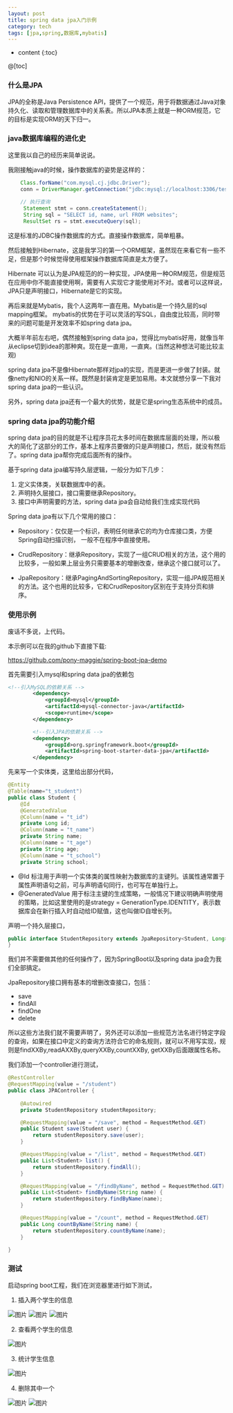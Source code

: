 ```yaml
---
layout: post
title: spring data jpa入门示例
category: tech
tags: [jpa,spring,数据库,mybatis]
---
```


* content
{:toc}

@[toc]
### 什么是JPA

JPA的全称是Java Persistence API，提供了一个规范，用于将数据通过Java对象持久化、读取和管理数据库中的关系表。所以JPA本质上就是一种ORM规范，它的目标是实现ORM的天下归一。


### java数据库编程的进化史

这里我以自己的经历来简单说说。

我刚接触java的时候，操作数据库的姿势是这样的：

```java
    Class.forName("com.mysql.cj.jdbc.Driver");
    conn = DriverManager.getConnection("jdbc:mysql://localhost:3306/test","root","123456");
        
    // 执行查询
     Statement stmt = conn.createStatement();
     String sql = "SELECT id, name, url FROM websites";
     ResultSet rs = stmt.executeQuery(sql);
```

这是标准的JDBC操作数据库的方式。直接操作数据库，简单粗暴。

然后接触到Hibernate，这是我学习的第一个ORM框架，虽然现在来看它有一些不足，但是那个时候觉得使用框架操作数据库简直是太方便了。

Hibernate 可以认为是JPA规范的的一种实现，JPA使用一种ORM规范，但是规范在应用中你不能直接使用啊，需要有人实现它才能使用对不对。或者可以这样说，JPA只是声明接口，Hibernate是它的实现。


再后来就是Mybatis，我个人这两年一直在用。Mybatis是一个持久层的sql mapping框架。
mybatis的优势在于可以灵活的写SQL，自由度比较高，同时带来的问题可能是开发效率不如spring data jpa。

大概半年前左右吧，偶然接触到spring data jpa，觉得比mybatis好用，就像当年从eclipse切到idea的那种爽。现在是一直用，一直爽。(当然这种想法可能比较主观)

spring data jpa不是像Hibernate那样对jpa的实现，而是更进一步做了封装。就像netty和NIO的关系一样。既然是封装肯定是更加易用。本文就想分享一下我对spring data jpa的一些认识。

另外，spring data jpa还有一个最大的优势，就是它是spring生态系统中的成员。

### spring data jpa的功能介绍

spring data jpa的目的就是不让程序员花太多时间在数据库层面的处理，所以极大的简化了这部分的工作，基本上程序员要做的只是声明接口，然后，就没有然后了。spring data jpa帮你完成后面所有的操作。

基于spring data jpa编写持久层逻辑，一般分为如下几步：

1. 定义实体类，关联数据库中的表。
2. 声明持久层接口，接口需要继承Repository。
3. 接口中声明需要的方法，spring data jpa会自动给我们生成实现代码

Spring data jpa有以下几个常用的接口：

* Repository：仅仅是一个标识，表明任何继承它的均为仓库接口类，方便Spring自动扫描识别， 一般不在程序中直接使用。

* CrudRepository：继承Repository，实现了一组CRUD相关的方法，这个用的比较多，一般如果上层业务只需要基本的增删改查，继承这个接口就可以了。

* JpaRepository：继承PagingAndSortingRepository，实现一组JPA规范相关的方法。这个也用的比较多，它和CrudRepository区别在于支持分页和排序。

### 使用示例

废话不多说，上代码。

本示例可以在我的github下直接下载:

https://github.com/pony-maggie/spring-boot-jpa-demo


首先需要引入mysql和spring data jpa的依赖包

```xml
<!--引入MySQL的依赖关系 -->
		<dependency>
			<groupId>mysql</groupId>
			<artifactId>mysql-connector-java</artifactId>
			<scope>runtime</scope>
		</dependency>

		<!--引入JPA的依赖关系 -->
		<dependency>
			<groupId>org.springframework.boot</groupId>
			<artifactId>spring-boot-starter-data-jpa</artifactId>
		</dependency>
```



先来写一个实体类，这里给出部分代码，

```java
@Entity
@Table(name="t_student")
public class Student {
	@Id
    @GeneratedValue
    @Column(name = "t_id")
    private Long id;
    @Column(name = "t_name")
    private String name;
    @Column(name = "t_age")
    private String age;
    @Column(name = "t_school")
    private String school;
```


* @Id 标注用于声明一个实体类的属性映射为数据库的主键列。该属性通常置于属性声明语句之前，可与声明语句同行，也可写在单独行上。 
* @GeneratedValue 用于标注主键的生成策略，一般情况下建议明确声明使用的策略，比如这里使用的是strategy = GenerationType.IDENTITY，表示数据库会在新行插入时自动给ID赋值，这也叫做ID自增长列。



声明一个持久层接口，

```java
public interface StudentRepository extends JpaRepository<Student, Long> {
}
```


我们并不需要做其他的任何操作了，因为SpringBoot以及spring data jpa会为我们全部搞定。

JpaRepository接口拥有基本的增删改查接口，包括：

* save
* findAll
* findOne
* delete

所以这些方法我们就不需要声明了，另外还可以添加一些规范方法名进行特定字段的查询，如果在接口中定义的查询方法符合它的命名规则，就可以不用写实现，规则是findXXBy,readAXXBy,queryXXBy,countXXBy, getXXBy后面跟属性名称。

我们添加一个controller进行测试，

```java
@RestController
@RequestMapping(value = "/student")
public class JPAController {
	
	@Autowired
	private StudentRepository studentRepository;

	@RequestMapping(value = "/save", method = RequestMethod.GET)
	public Student save(Student user) {
		return studentRepository.save(user);
	}

	@RequestMapping(value = "/list", method = RequestMethod.GET)
	public List<Student> list() {
		return studentRepository.findAll();
	}

	@RequestMapping(value = "/findByName", method = RequestMethod.GET)
	public List<Student> findByName(String name) {
		return studentRepository.findByName(name);
	}

	@RequestMapping(value = "/count", method = RequestMethod.GET)
	public Long countByName(String name) {
		return studentRepository.countByName(name);
	}

}
```

	 
### 测试
启动spring boot工程，我们在浏览器里进行如下测试，

1. 插入两个学生的信息

![图片](https://raw.githubusercontent.com/pony-maggie/spring-boot-jpa-demo/master/images/1-1.jpg)
![图片](https://raw.githubusercontent.com/pony-maggie/spring-boot-jpa-demo/master/images/1-2.jpg)
![图片](https://raw.githubusercontent.com/pony-maggie/spring-boot-jpa-demo/master/images/1-3.jpg)

2. 查看两个学生的信息

![图片](https://raw.githubusercontent.com/pony-maggie/spring-boot-jpa-demo/master/images/2.jpg)

3. 统计学生信息

![图片](https://raw.githubusercontent.com/pony-maggie/spring-boot-jpa-demo/master/images/3.jpg)

4. 删除其中一个

![图片](https://raw.githubusercontent.com/pony-maggie/spring-boot-jpa-demo/master/images/4-1.jpg)
![图片](https://raw.githubusercontent.com/pony-maggie/spring-boot-jpa-demo/master/images/4-2.jpg)



